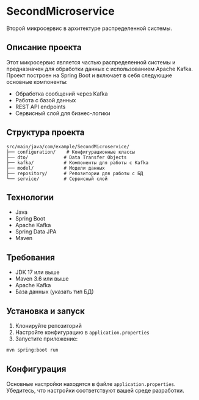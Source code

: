 # SecondMicroservice

Второй микросервис в архитектуре распределенной системы.

## Описание проекта

Этот микросервис является частью распределенной системы и предназначен для обработки данных с использованием Apache Kafka. Проект построен на Spring Boot и включает в себя следующие основные компоненты:

- Обработка сообщений через Kafka
- Работа с базой данных
- REST API endpoints
- Сервисный слой для бизнес-логики

## Структура проекта

```
src/main/java/com/example/SecondMicroservice/
├── configuration/    # Конфигурационные классы
├── dto/             # Data Transfer Objects
├── kafka/           # Компоненты для работы с Kafka
├── model/           # Модели данных
├── repository/      # Репозитории для работы с БД
└── service/         # Сервисный слой
```

## Технологии

- Java
- Spring Boot
- Apache Kafka
- Spring Data JPA
- Maven

## Требования

- JDK 17 или выше
- Maven 3.6 или выше
- Apache Kafka
- База данных (указать тип БД)

## Установка и запуск

1. Клонируйте репозиторий
2. Настройте конфигурацию в `application.properties`
3. Запустите приложение:
```bash
mvn spring:boot run
```

## Конфигурация

Основные настройки находятся в файле `application.properties`. Убедитесь, что настройки соответствуют вашей среде разработки.

